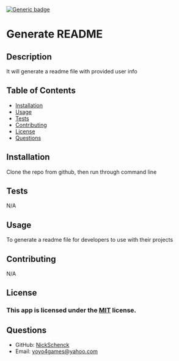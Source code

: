 [![Generic badge](https://img.shields.io/badge/license-MIT-<COLOR>.svg)](#license)
  # Generate README
  ## Description
  It will generate a readme file with provided user info
  ## Table of Contents
  * [Installation](#installation)
  * [Usage](#usage)
  * [Tests](#tests)
  * [Contributing](#contributing)
  * [License](#license)
  * [Questions](#questions)
  ## Installation
  Clone the repo from github, then run through command line
  ## Tests
  N/A
  ## Usage
  To generate a readme file for developers to use with their projects
  ## Contributing
  N/A
  ## License
  ### This app is licensed under the [MIT](https://opensource.org/licenses/MIT) license.
  ## Questions
  * GitHub: [NickSchenck](https://github.com/NickSchenck)
  * Email: 
  [yoyo4games@yahoo.com](mailto:yoyo4games@yahoo.com)
    